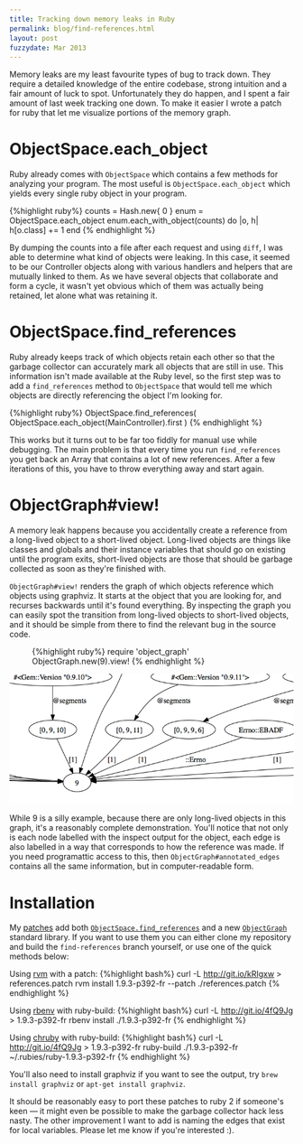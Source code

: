 ```yaml
---
title: Tracking down memory leaks in Ruby
permalink: blog/find-references.html
layout: post
fuzzydate: Mar 2013
---
```


Memory leaks are my least favourite types of bug to track down. They require a detailed knowledge of the entire codebase, strong intuition and a fair amount of luck to spot. Unfortunately they do happen, and I spent a fair amount of last week tracking one down. To make it easier I wrote a patch for ruby that let me visualize portions of the memory graph.

ObjectSpace.each_object
=======================

Ruby already comes with `ObjectSpace` which contains a few methods for analyzing your program. The most useful is `ObjectSpace.each_object` which yields every single ruby object in your program.

{%highlight ruby%}
counts = Hash.new{ 0 }
enum = ObjectSpace.each_object
enum.each_with_object(counts) do |o, h|
  h[o.class] += 1
end
{% endhighlight %}

By dumping the counts into a file after each request and using `diff`, I was able to determine what kind of objects were leaking. In this case, it seemed to be our Controller objects along with various handlers and helpers that are mutually linked to them. As we have several objects that collaborate and form a cycle, it wasn't yet obvious which of them was actually being retained, let alone what was retaining it.

ObjectSpace.find_references
===========================

Ruby already keeps track of which objects retain each other so that the garbage collector can accurately mark all objects that are still in use. This information isn't made available at the Ruby level, so the first step was to add a `find_references` method to `ObjectSpace` that would tell me which objects are directly referencing the object I'm looking for.

{%highlight ruby%}
ObjectSpace.find_references(
  ObjectSpace.each_object(MainController).first
)
{% endhighlight %}

This works but it turns out to be far too fiddly for manual use while debugging. The main problem is that every time you run `find_references` you get back an Array that contains a lot of new references. After a few iterations of this, you have to throw everything away and start again.

ObjectGraph#view!
=================

A memory leak happens because you accidentally create a reference from a long-lived object to a short-lived object. Long-lived objects are things like classes and globals and their instance variables that should go on existing until the program exits, short-lived objects are those that should be garbage collected as soon as they're finished with.

`ObjectGraph#view!` renders the graph of which objects reference which objects using graphviz. It starts at the object that you are looking for, and recurses backwards until it's found everything. By inspecting the graph you can easily spot the transition from long-lived objects to short-lived objects, and it should be simple from there to find the relevant bug in the source code.

<figure>

{%highlight ruby%}
require 'object_graph'
ObjectGraph.new(9).view!
{% endhighlight %}
</figure>

<div class="highlight">
<a href="../images/references.pdf"><img src="../images/references-preview.png"></a>
</div>

While 9 is a silly example, because there are only long-lived objects in this graph, it's a reasonably complete demonstration. You'll notice that not only is each node labelled with the inspect output for the object, each edge is also labelled in a way that corresponds to how the reference was made. If you need programattic access to this, then `ObjectGraph#annotated_edges` contains all the same information, but in computer-readable form.

Installation
============

My [patches](https://github.com/ConradIrwin/ruby/commits/find-references) add both [`ObjectSpace.find_references`](https://github.com/ConradIrwin/ruby/commit/af5266875503d58b9fd16a6748d71649e69af922) and  a new [`ObjectGraph`](https://github.com/ConradIrwin/ruby/blob/find-references/lib/object_graph.rb) standard library. If you want to use them you can either clone my repository and build the `find-references` branch yourself, or use one of the quick methods below:

Using [rvm](http://rvm.io) with a patch:
{%highlight bash%}
curl -L http://git.io/kRIgxw > references.patch
rvm install 1.9.3-p392-fr --patch ./references.patch
{% endhighlight %}

Using [rbenv](https://github.com/sstephenson/rbenv) with ruby-build:
{%highlight bash%}
curl -L http://git.io/4fQ9Jg > 1.9.3-p392-fr
rbenv install ./1.9.3-p392-fr
{% endhighlight %}

Using [chruby](https://github.com/postmodern/chruby) with ruby-build:
{%highlight bash%}
curl -L http://git.io/4fQ9Jg > 1.9.3-p392-fr
ruby-build ./1.9.3-p392-fr ~/.rubies/ruby-1.9.3-p392-fr
{% endhighlight %}

You'll also need to install graphviz if you want to see the output, try `brew install graphviz` or `apt-get install graphviz`.

It should be reasonably easy to port these patches to ruby 2 if someone's keen — it might even be possible to make the garbage collector hack less nasty. The other improvement I want to add is naming the edges that exist for local variables. Please let me know if you're interested :).
